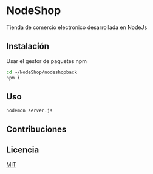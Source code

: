 # NodeShop

Tienda de comercio electronico desarrollada en NodeJs

## Instalación

Usar el gestor de paquetes npm
```bash
cd ~/NodeShop/nodeshopback
npm i
```

## Uso

```nodejs
nodemon server.js
```

## Contribuciones

## Licencia
[MIT](https://choosealicense.com/licenses/mit/)